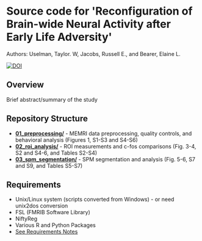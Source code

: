 # Source code for 'Reconfiguration of Brain-wide Neural Activity after Early Life Adversity'

Authors: Uselman, Taylor. W, Jacobs, Russell E., and Bearer, Elaine L.

[![DOI](https://img.shields.io/badge/DOI-10.xxxx/journal.xxxx-blue)](https://doi.org/10.xxxx/journal.xxxx)

## Overview
Brief abstract/summary of the study

## Repository Structure
- **[01_preprocessing/](01_preprocessing/)** - MEMRI data preprocessing, quality controls, and behavioral analysis (Figures 1, S1-S3 and S4-S6)
- **[02_roi_analysis/](02_roi_analysis/)** - ROI measurements and c-fos comparisons (Fig. 3-4, S2 and S4-6, and Tables S2-S4)
- **[03_spm_segmentation/](03_spm_segmentation/)** - SPM segmentation and analysis (Fig. 5-6, S7 and S9, and Tables S5-S7)

## Requirements
- Unix/Linux system (scripts converted from Windows) - or need unix2dos conversion
- FSL (FMRIB Software Library)
- NiftyReg
- Various R and Python Packages
- [See Requirements Notes](requirements/requirements.md)
